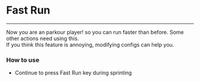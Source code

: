 # Fast Run

---

Now you are an parkour player! so you can run faster than before. Some other actions need using this.  
If you think this feature is annoying, modifying configs can help you.

### How to use

- Continue to press Fast Run key during sprinting